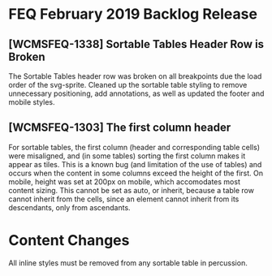 # FEQ February 2019 Backlog Release

## [WCMSFEQ-1338] Sortable Tables Header Row is Broken
The Sortable Tables header row was broken on all breakpoints due the load order of the svg-sprite. Cleaned up the sortable table styling to remove unnecessary positioning, add annotations, as well as updated the footer and mobile styles.  

## [WCMSFEQ-1303] The first column header
For sortable tables, the first column (header and corresponding table cells) were misaligned, and (in some tables) sorting the first column makes it appear as tiles.  This is a known bug (and limitation of the use of tables) and occurs when the content in some columns exceed the height of the first.  On mobile, height was set at 200px on mobile, which accomodates most content sizing.  This cannot be set as auto, or inherit, because a table row cannot inherit from the cells, since an element cannot inherit from its descendants, only from ascendants.

# Content Changes
All inline styles must be removed from any sortable table in percussion.